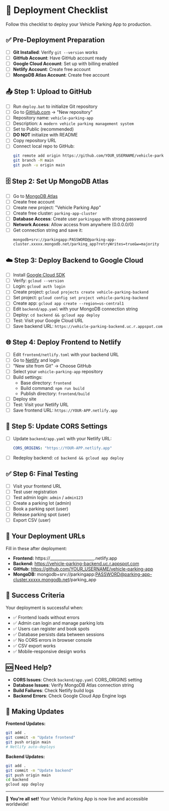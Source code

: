 # 🚀 Deployment Checklist

Follow this checklist to deploy your Vehicle Parking App to production.

## ✅ Pre-Deployment Preparation

- [ ] **Git Installed**: Verify `git --version` works
- [ ] **GitHub Account**: Have GitHub account ready
- [ ] **Google Cloud Account**: Set up with billing enabled
- [ ] **Netlify Account**: Create free account
- [ ] **MongoDB Atlas Account**: Create free account

## 📤 Step 1: Upload to GitHub

- [ ] Run `deploy.bat` to initialize Git repository
- [ ] Go to [GitHub.com](https://github.com) → "New repository"
- [ ] Repository name: `vehicle-parking-app`
- [ ] Description: `A modern vehicle parking management system`
- [ ] Set to Public (recommended)
- [ ] **DO NOT** initialize with README
- [ ] Copy repository URL
- [ ] Connect local repo to GitHub:
  ```bash
  git remote add origin https://github.com/YOUR_USERNAME/vehicle-parking-app.git
  git branch -M main
  git push -u origin main
  ```

## 🗄️ Step 2: Set Up MongoDB Atlas

- [ ] Go to [MongoDB Atlas](https://www.mongodb.com/atlas)
- [ ] Create free account
- [ ] Create new project: "Vehicle Parking App"
- [ ] Create free cluster: `parking-app-cluster`
- [ ] **Database Access**: Create user `parkingapp` with strong password
- [ ] **Network Access**: Allow access from anywhere (0.0.0.0/0)
- [ ] Get connection string and save it:
  ```
  mongodb+srv://parkingapp:PASSWORD@parking-app-cluster.xxxxx.mongodb.net/parking_app?retryWrites=true&w=majority
  ```

## ☁️ Step 3: Deploy Backend to Google Cloud

- [ ] Install [Google Cloud SDK](https://cloud.google.com/sdk/docs/install)
- [ ] Verify: `gcloud --version`
- [ ] Login: `gcloud auth login`
- [ ] Create project: `gcloud projects create vehicle-parking-backend`
- [ ] Set project: `gcloud config set project vehicle-parking-backend`
- [ ] Create app: `gcloud app create --region=us-central1`
- [ ] Edit `backend/app.yaml` with your MongoDB connection string
- [ ] Deploy: `cd backend && gcloud app deploy`
- [ ] Test: Visit your Google Cloud URL
- [ ] Save backend URL: `https://vehicle-parking-backend.uc.r.appspot.com`

## 🌐 Step 4: Deploy Frontend to Netlify

- [ ] Edit `frontend/netlify.toml` with your backend URL
- [ ] Go to [Netlify](https://netlify.com) and login
- [ ] "New site from Git" → Choose GitHub
- [ ] Select your `vehicle-parking-app` repository
- [ ] Build settings:
  - Base directory: `frontend`
  - Build command: `npm run build`
  - Publish directory: `frontend/build`
- [ ] Deploy site
- [ ] Test: Visit your Netlify URL
- [ ] Save frontend URL: `https://YOUR-APP.netlify.app`

## 🔧 Step 5: Update CORS Settings

- [ ] Update `backend/app.yaml` with your Netlify URL:
  ```yaml
  CORS_ORIGINS: "https://YOUR-APP.netlify.app"
  ```
- [ ] Redeploy backend: `cd backend && gcloud app deploy`

## ✅ Step 6: Final Testing

- [ ] Visit your frontend URL
- [ ] Test user registration
- [ ] Test admin login: `admin` / `admin123`
- [ ] Create a parking lot (admin)
- [ ] Book a parking spot (user)
- [ ] Release parking spot (user)
- [ ] Export CSV (user)

## 📝 Your Deployment URLs

Fill in these after deployment:

- **Frontend:** https://______________________.netlify.app
- **Backend:** https://vehicle-parking-backend.uc.r.appspot.com
- **GitHub:** https://github.com/YOUR_USERNAME/vehicle-parking-app
- **MongoDB:** mongodb+srv://parkingapp:PASSWORD@parking-app-cluster.xxxxx.mongodb.net/parking_app

## 🎯 Success Criteria

Your deployment is successful when:

- ✅ Frontend loads without errors
- ✅ Admin can login and manage parking lots
- ✅ Users can register and book spots
- ✅ Database persists data between sessions
- ✅ No CORS errors in browser console
- ✅ CSV export works
- ✅ Mobile-responsive design works

## 🆘 Need Help?

- **CORS Issues**: Check `backend/app.yaml` CORS_ORIGINS setting
- **Database Issues**: Verify MongoDB Atlas connection string
- **Build Failures**: Check Netlify build logs
- **Backend Errors**: Check Google Cloud App Engine logs

## 🔄 Making Updates

**Frontend Updates:**
```bash
git add .
git commit -m "Update frontend"
git push origin main
# Netlify auto-deploys
```

**Backend Updates:**
```bash
git add .
git commit -m "Update backend"
git push origin main
cd backend
gcloud app deploy
```

---

🎉 **You're all set!** Your Vehicle Parking App is now live and accessible worldwide! 